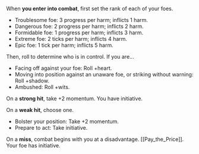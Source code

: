 When **you enter into combat**, first set the rank of each of your foes. 

- Troublesome foe: 3 progress per harm; inflicts 1 harm. 
- Dangerous foe: 2 progress per harm; inflicts 2 harm. 
- Formidable foe: 1 progress per harm; inflicts 3 harm. 
- Extreme foe: 2 ticks per harm; inflicts 4 harm. 
- Epic foe: 1 tick per harm; inflicts 5 harm. 

Then, roll to determine who is in control. If you are... 

- Facing off against your foe: Roll +heart. 
- Moving into position against an unaware foe, or striking without warning: Roll +shadow. 
- Ambushed: Roll +wits. 

On a **strong hit**, take +2 momentum. You have initiative. 

On a **weak hit**, choose one. 

- Bolster your position: Take +2 momentum. 
- Prepare to act: Take initiative. 

On a **miss**, combat begins with you at a disadvantage. [[Pay_the_Price]]. Your foe has initiative.